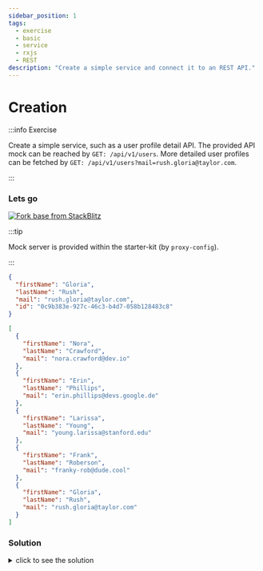 ```yaml
---
sidebar_position: 1
tags:
  - exercise
  - basic
  - service
  - rxjs
  - REST
description: "Create a simple service and connect it to an REST API."
---
```


# Creation

:::info Exercise

Create a simple service, such as a user profile detail API.
The provided API mock can be reached by `GET: /api/v1/users`.
More detailed user profiles can be fetched by `GET: /api/v1/users?mail=rush.gloria@taylor.com`.

:::

### Lets go

[![Fork base from StackBlitz](https://developer.stackblitz.com/img/open_in_stackblitz.svg)](https://stackblitz.com/edit/ex-base-service-create?file=src%2Fapp%2Fapp.component.ts,src%2Fapp%2Fshared%2Fservices%2FREADME.md)

:::tip

Mock server is provided within the starter-kit (by `proxy-config`).

:::

```json title="GET: /api/v1/users?mail=rush.gloria@taylor.com"
{
  "firstName": "Gloria",
  "lastName": "Rush",
  "mail": "rush.gloria@taylor.com",
  "id": "0c9b383e-927c-46c3-b4d7-058b128483c8"
}
```

```json title="GET: /api/v1/users"
[
  {
    "firstName": "Nora",
    "lastName": "Crawford",
    "mail": "nora.crawford@dev.io"
  },
  {
    "firstName": "Erin",
    "lastName": "Phillips",
    "mail": "erin.phillips@devs.google.de"
  },
  {
    "firstName": "Larissa",
    "lastName": "Young",
    "mail": "young.larissa@stanford.edu"
  },
  {
    "firstName": "Frank",
    "lastName": "Roberson",
    "mail": "franky-rob@dude.cool"
  },
  {
    "firstName": "Gloria",
    "lastName": "Rush",
    "mail": "rush.gloria@taylor.com"
  }
]
```

### Solution

<details>
  <summary>click to see the solution</summary>
  <div>
There are several ways to do this. 

```bash
ng generate service User
# shorted version
ng g s User
```

```typescript title="user.service.ts"
import {Injectable, inject} from '@angular/core';
import {HttpClient, HttpParams} from '@angular/common/http';
import {User} from '@shared/models';
import {Observable} from 'rxjs';

@Injectable({providedIn: 'root'})
export class UserApi {
    private readonly httpClient = inject(HttpClient);

    getDetails(mail: string): Observable<User> {
        return this.httpClient.get<User>('/api/v1/users', {params: new HttpParams().append('mail', mail)});
    }

    getUsers(): Observable<User[]> {
        return this.httpClient.get<User[]>('/api/v1/users');
    }
}
```

[![Open in StackBlitz](https://developer.stackblitz.com/img/open_in_stackblitz.svg)](https://stackblitz.com/edit/ex-base-service-create-solution?file=src%2Fapp%2Fshared%2Fservices%2Fapi.service.ts,src%2Fapp%2Fapp.component.html)

  </div>
</details>
